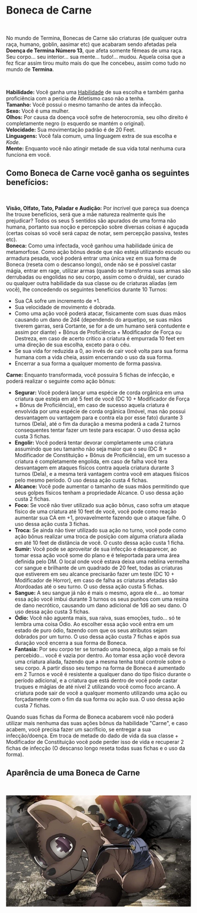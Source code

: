 # Boneca de Carne

<br>

No mundo de Termina, Bonecas de Carne são criaturas (de qualquer outra raça, humano, goblin, aasimar etc) que acabaram sendo afetadas pela **Doença de Termina Número 13**, que afeta somente fêmeas de uma raça. Seu corpo... seu interior... sua mente... tudo!... mudou. Aquela coisa que a fez ficar assim tirou muito mais do que lhe concebeu, assim como tudo no mundo de **Termina**.

<br>

**Habilidade:** Você ganha uma [Habilidade](../../../src/pages/players/feats.html) de sua escolha e também ganha proficiência com a perícia de Atletismo caso não a tenha. <br>
**Tamanho:** Você possui o mesmo tamanho de antes da infecção. <br>
**Sexo:** Você é uma mulher.<br>
**Olhos:** Por causa da doença você sofre de heterocromia, seu olho direito é completamente negro (o esquerdo se mantém o original). <br>
**Velocidade:** Sua movimentação padrão é de 20 Feet.<br>
**Linguagens:** Você fala comum, uma linguagem extra de sua escolha e *Kode*. <br>
**Mente:** Enquanto você não atingir metade de sua vida total nenhuma cura funciona em você.

## Como Boneca de Carne você ganha os seguintes benefícios:

<br>

**Visão, Olfato, Tato, Paladar e Audição:** Por íncrivel que pareça sua doença lhe trouxe benefícios, será que a mãe natureza realmente quis lhe prejudicar? Todos os seus 5 sentidos são apurados de uma forma não humana, portanto sua noção e percepção sobre diversas coisas é aguçada (certas coisas só você será capaz de notar, sem percepção passiva, testes etc).  
**Boneca:** Como uma infectada, você ganhou uma habilidade única de metamorfose. Como ação bônus desde que não esteja utilizando escudo ou armadura pesada, você poderá entrar uma única vez em sua forma de Boneca (reseta com o descanso longo), onde não se é possível castar mágia, entrar em rage, utilizar armas (quando se transforma suas armas são derrubadas ou engolidas no seu corpo, assim como o druida), ser curado ou qualquer outra habilidade da sua classe ou de criaturas aliadas (em você), lhe concedendo os seguintes benefícios durante 10 Turnos:

* Sua CA sofre um incremento de +1.<br>
* Sua velocidade de movimento é dobrada.<br>
* Como uma ação você poderá atacar, fisicamente com suas duas mãos causando um dano de 2d4 (dependendo do arquetipo, se suas mãos tiverem garras, será Cortante, se for a de um humano será contudente e assim por diante) + Bônus de Proficiência + Modificador de Força ou Destreza, em caso de acerto crítico a criatura é empurrada 10 feet em uma direção de sua escolha, exceto para o céu.<br>
* Se sua vida for reduzida a 0, ao invés de cair você volta para sua forma humana com a vida cheia, assim encerrando o uso da sua forma. <br>
* Encerrar a sua forma a qualquer momento de forma passiva.<br>

**Carne:** Enquanto transformada, você possuíra 5 fichas de infecção, e poderá realizar o seguinte como ação bônus:

* **Segurar:** Você poderá lançar uma espécie de corda orgânica em uma criatura que esteja em até 5 feet de você (DC 10 + Modificador de Força + Bônus de Proficiência), em caso de sucesso aquela criatura é envolvida por uma espécie de corda orgânica (Imóvel, mas não possui desvantagem ou vantagem para e contra ela por esse fato) durante 3 turnos (Dela), até o fim da duração a mesma poderá a cada 2 turnos consequentes tentar fazer um teste para escapar. O uso dessa ação custa 3 fichas.
* **Engolir:** Você poderá tentar devorar completamente uma criatura assumindo que seu tamanho não seja maior que o seu (DC 8 + Modificador de Constituição + Bônus de Proficiência), em um sucesso a criatura é completamente engolida, em caso de falha você tera desvantagem em ataques físicos contra aquela criatura durante 3 turnos (Dela), e a mesma terá vantagem contra você em ataques físicos pelo mesmo período. O uso dessa ação custa 4 fichas. 
* **Alcance:** Você pode aumentar o tamanho de suas mãos permitindo que seus golpes físicos tenham a propriedade Alcance. O uso dessa ação custa 2 fichas.
* **Foco:** Se você não tiver utilizado sua ação bônus, caso sofra um ataque físico de uma criatura até 10 feet de você, você pode como reação aumentar sua CA em +1, provavelmente fazendo que o ataque falhe. O uso dessa ação custa 3 fichas.
* **Troca:** Se ainda não tiver utilizado sua ação no turno, você pode como ação bônus realizar uma troca de posição com alguma criatura aliada em até 10 feet de distância de você. O custo dessa ação custa 1 ficha.
* **Sumir:** Você pode se aproveitar de sua infecção e desaparecer, ao tomar essa ação você some do plano e é teleportada para uma área definida pelo DM. O local onde você estava deixa uma neblina vermelha cor sangue e brilhante de um quadrado de 20 feet, todas as criaturas que estiverem em seu alcance precisarão fazer um teste (DC 10 + Modificador de Horror), em caso de falha as criaturas afetadas são Atordoadas até o seu turno. O uso dessa ação custa 5 fichas.
* **Sangue:** A seu sangue já não é mais o mesmo, agora ele é... ao tomar essa ação você imbui durante 3 turnos os seus punhos com uma resina de dano necrótico, causando um dano adicional de 1d6 ao seu dano. O uso dessa ação custa 3 fichas.
* **Ódio:** Você não aguenta mais, sua raiva, suas emoções, tudo... só te lembra uma coisa Ódio. Ao escolher essa ação você entra em um estado de puro ódio, fazendo com que os seus atributos sejam dobrados por um turno. O uso dessa ação custa 7 fichas e após sua duração você encerra a sua forma de Boneca.
* **Fantasia:** Por seu corpo ter se tornado uma boneca, algo a mais se foi percebido... você é vazia por dentro. Ao tomar essa ação você devora uma criatura aliada, fazendo que a mesma tenha total controle sobre o seu corpo. A partir disso seu tempo na forma de Boneca é aumentado em 2 Turnos e você é resistente a qualquer dano do tipo físico durante o período adicional, e a criatura que está dentro de você pode castar truques e mágias de até nível 2 utilizando você como foco arcano. A criatura pode sair de você a qualquer momento utilizando uma ação ou forçadamente com o fim da sua forma ou ação sua. O uso dessa ação custa 7 fichas. 

Quando suas fichas da Forma de Boneca acabarem você não poderá utilizar mais nenhuma das suas ações bônus da habilidade "Carne", e caso acabem, você precisa fazer um sacríficio, se entregar a sua infecção/doença. Em troca de metade do dado de vida da sua classe + Modificador de Constituição você pode perder isso de vida e recuperar 2 fichas de infecção (O descanso longo reseta todas suas fichas e o uso da forma).

## Aparência de uma Boneca de Carne

<br>

![alt text](<../../../src/resources/imgs/races/boneca de carne.jpg>)